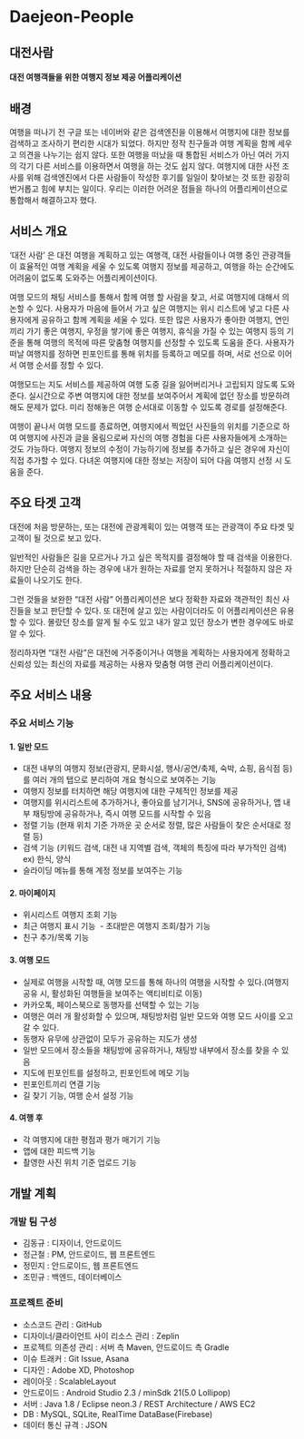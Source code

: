# Daejeon-People
## 대전사람
#### 대전 여행객들을 위한 여행지 정보 제공 어플리케이션

## 배경

 여행을 떠나기 전 구글 또는 네이버와 같은 검색엔진을 이용해서 여행지에 대한 정보를 검색하고 조사하기 편리한 시대가 되었다. 하지만 정작 친구들과 여행 계획을 함께 세우고 의견을 나누기는 쉽지 않다. 또한 여행을 떠났을 때 통합된 서비스가 아닌 여러 가지의 각기 다른 서비스를 이용하면서 여행을 하는 것도 쉽지 않다. 여행지에 대한 사전 조사를 위해 검색엔진에서 다른 사람들이 작성한 후기를 일일이 찾아보는 것 또한 굉장히 번거롭고 힘에 부치는 일이다. 우리는 이러한 어려운 점들을 하나의 어플리케이션으로 통합해서 해결하고자 했다.
 
## 서비스 개요

 ‘대전 사람’ 은 대전 여행을 계획하고 있는 여행객, 대전 사람들이나 여행 중인 관광객들이 효율적인 여행 계획을 세울 수 있도록 여행지 정보를 제공하고, 여행을 하는 순간에도 어려움이 없도록 도와주는 어플리케이션이다.

여행 모드의 채팅 서비스를 통해서 함께 여행 할 사람을 찾고, 서로 여행지에 대해서 의논할 수 있다. 사용자가 마음에 들어서 가고 싶은 여행지는 위시 리스트에 넣고 다른 사용자에게 공유하고 함께 계획을 세울 수 있다. 또한 많은 사용자가 좋아한 여행지, 연인끼리 가기 좋은 여행지, 우정을 쌓기에 좋은 여행지, 휴식을 가질 수 있는 여행지 등의 기준을 통해 여행의 목적에 따른 맞춤형 여행지를 선정할 수 있도록 도움을 준다. 사용자가 떠날 여행지를 정하면 핀포인트를 통해 위치를 등록하고 메모를 하며, 서로 선으로 이어서 여행 순서를 정할 수 있다.

여행모드는 지도 서비스를 제공하여 여행 도중 길을 잃어버리거나 고립되지 않도록 도와준다. 실시간으로 주변 여행지에 대한 정보를 보여주어서 계획에 없던 장소를 방문하려 해도 문제가 없다. 미리 정해놓은 여행 순서대로 이동할 수 있도록 경로를 설정해준다.

여행이 끝나서 여행 모드를 종료하면, 여행지에서 찍었던 사진들의 위치를 기준으로 하여 여행지에 사진과 글을 올림으로써 자신의 여행 경험을 다른 사용자들에게 소개하는 것도 가능하다. 여행지 정보의 수정이 가능하기에 정보를 추가하고 싶은 경우에 자신이 직접 추가할 수 있다. 다녀온 여행지에 대한 정보는 저장이 되어 다음 여행지 선정 시 도움을 준다.

## 주요 타겟 고객

대전에 처음 방문하는, 또는 대전에 관광계획이 있는 여행객 또는 관광객이 주요 타겟 및 고객이 될 것으로 보고 있다.

일반적인 사람들은 길을 모르거나 가고 싶은 목적지를 결정해야 할 때 검색을 이용한다. 하지만 단순히 검색을 하는 경우에 내가 원하는 자료를 얻지 못하거나 적절하지 않은 자료들이 나오기도 한다.

그런 것들을 보완한 “대전 사람” 어플리케이션은 보다 정확한 자료와 객관적인 최신 사진들을 보고 판단할 수 있다. 또 대전에 살고 있는 사람이더라도 이 어플리케이션은 유용할 수 있다. 몰랐던 장소를 알게 될 수도 있고 내가 알고 있던 장소가 변한 경우에도 바로 알 수 있다.

정리하자면 “대전 사람”은 대전에 거주중이거나 여행을 계획하는 사용자에게 정확하고 신뢰성 있는 최신의 자료를 제공하는 사용자 맞춤형 여행 관리 어플리케이션이다.

## 주요 서비스 내용

### 주요 서비스 기능

#### 1. 일반 모드

  - 대전 내부의 여행지 정보(관광지, 문화시설, 행사/공연/축제, 숙박, 쇼핑, 음식점 등)를 여러 개의 탭으로 분리하여 개요 형식으로 보여주는 기능
  - 여행지 정보를 터치하면 해당 여행지에 대한 구체적인 정보를 제공
  - 여행지를 위시리스트에 추가하거나, 좋아요를 남기거나, SNS에 공유하거나, 앱 내부 채팅방에 공유하거나, 즉시 여행 모드를 시작할 수 있음
  - 정렬 기능 (현재 위치 기준 가까운 곳 순서로 정렬, 많은 사람들이 찾은 순서대로 정렬 등)
  - 검색 기능 (키워드 검색, 대전 내 지역별 검색, 객체의 특징에 따라 부가적인 검색) ex) 한식, 양식
  - 슬라이딩 메뉴를 통해 계정 정보를 보여주는 기능

#### 2. 마이페이지

  - 위시리스트 여행지 조회 기능
  - 최근 여행지 표시 기능
  - 초대받은 여행지 조회/참가 기능
  - 친구 추가/목록 기능
  
#### 3. 여행 모드

  - 실제로 여행을 시작할 때, 여행 모드를 통해 하나의 여행을 시작할 수 있다.(여행지 공유 시, 활성화된 여행들을 보여주는 액티비티로 이동)
  - 카카오톡, 페이스북으로 동행자를 선택할 수 있는 기능
  - 여행은 여러 개 활성화할 수 있으며, 채팅방처럼 일반 모드와 여행 모드 사이를 오고 갈 수 있다.
  - 동행자 유무에 상관없이 모두가 공유하는 지도가 생성
  - 일반 모드에서 장소들을 채팅방에 공유하거나, 채팅방 내부에서 장소를 찾을 수 있음
  - 지도에 핀포인트를 설정하고, 핀포인트에 메모 기능
  - 핀포인트끼리 연결 기능
  - 길 찾기 기능, 여행 순서 설정 기능
  
#### 4. 여행 후

  - 각 여행지에 대한 평점과 평가 매기기 기능
  - 앱에 대한 피드백 기능
  - 촬영한 사진 위치 기준 업로드 기능

## 개발 계획

### 개발 팀 구성

  - 김동규 : 디자이너, 안드로이드
  - 정근철 : PM, 안드로이드, 웹 프론트엔드
  - 정민지 : 안드로이드, 웹 프론트엔드
  - 조민규 : 백엔드, 데이터베이스

### 프로젝트 준비

  - 소스코드 관리 : GitHub
  - 디자이너/클라이언트 사이 리소스 관리 : Zeplin
  - 프로젝트 의존성 관리 : 서버 측 Maven, 안드로이드 측 Gradle
  - 이슈 트래커 : Git Issue, Asana
  - 디자인 : Adobe XD, Photoshop
  - 레이아웃 : ScalableLayout
  - 안드로이드 : Android Studio 2.3 / minSdk 21(5.0 Lollipop)
  - 서버 : Java 1.8 / Eclipse neon.3 / REST Architecture / AWS EC2
  - DB : MySQL, SQLite, RealTime DataBase(Firebase)
  - 데이터 통신 규격 : JSON

